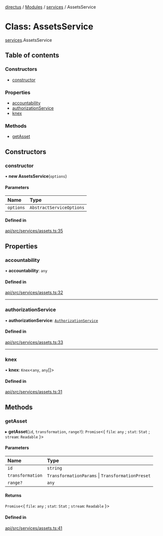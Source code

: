 [directus](../README.md) / [Modules](../modules.md) / [services](../modules/services.md) / AssetsService

# Class: AssetsService

[services](../modules/services.md).AssetsService

## Table of contents

### Constructors

- [constructor](services.AssetsService.md#constructor)

### Properties

- [accountability](services.AssetsService.md#accountability)
- [authorizationService](services.AssetsService.md#authorizationservice)
- [knex](services.AssetsService.md#knex)

### Methods

- [getAsset](services.AssetsService.md#getasset)

## Constructors

### constructor

• **new AssetsService**(`options`)

#### Parameters

| Name | Type |
| :------ | :------ |
| `options` | `AbstractServiceOptions` |

#### Defined in

[api/src/services/assets.ts:35](https://github.com/directus/directus/blob/9368dbd0c/api/src/services/assets.ts#L35)

## Properties

### accountability

• **accountability**: `any`

#### Defined in

[api/src/services/assets.ts:32](https://github.com/directus/directus/blob/9368dbd0c/api/src/services/assets.ts#L32)

___

### authorizationService

• **authorizationService**: [`AuthorizationService`](services.AuthorizationService.md)

#### Defined in

[api/src/services/assets.ts:33](https://github.com/directus/directus/blob/9368dbd0c/api/src/services/assets.ts#L33)

___

### knex

• **knex**: `Knex`<`any`, `any`[]\>

#### Defined in

[api/src/services/assets.ts:31](https://github.com/directus/directus/blob/9368dbd0c/api/src/services/assets.ts#L31)

## Methods

### getAsset

▸ **getAsset**(`id`, `transformation`, `range?`): `Promise`<{ `file`: `any` ; `stat`: `Stat` ; `stream`: `Readable`  }\>

#### Parameters

| Name | Type |
| :------ | :------ |
| `id` | `string` |
| `transformation` | `TransformationParams` \| `TransformationPreset` |
| `range?` | `any` |

#### Returns

`Promise`<{ `file`: `any` ; `stat`: `Stat` ; `stream`: `Readable`  }\>

#### Defined in

[api/src/services/assets.ts:41](https://github.com/directus/directus/blob/9368dbd0c/api/src/services/assets.ts#L41)
